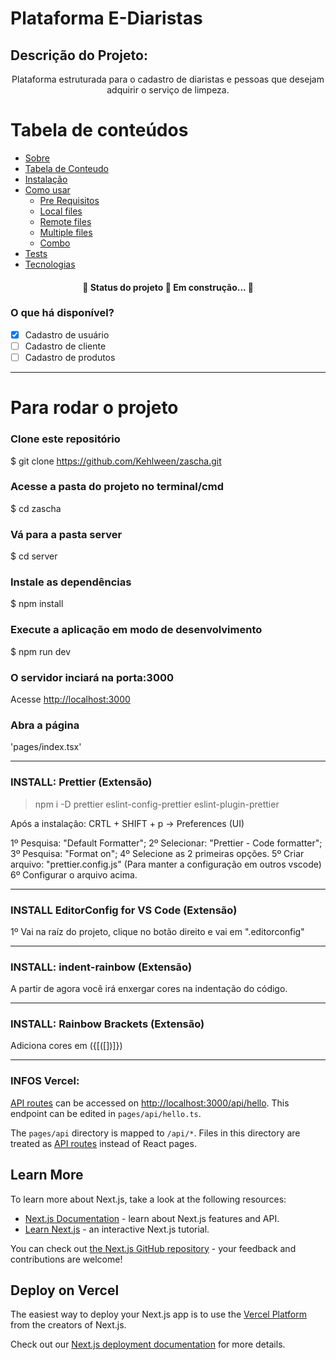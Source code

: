 # Plataforma E-Diaristas

## Descrição do Projeto:

<p align="center">Plataforma estruturada para o cadastro de diaristas e pessoas que desejam adquirir o serviço de limpeza.</p>

# Tabela de conteúdos

<!--ts-->

-   [Sobre](#Sobre)
-   [Tabela de Conteudo](#tabela-de-conteudo)
-   [Instalação](#instalacao)
-   [Como usar](#como-usar)
    -   [Pre Requisitos](#pre-requisitos)
    -   [Local files](#local-files)
    -   [Remote files](#remote-files)
    -   [Multiple files](#multiple-files)
    -   [Combo](#combo)
-   [Tests](#testes)
-   [Tecnologias](#tecnologias)
<!--te-->

<h4 align="center"> 
	🚧  Status do projeto 🚀 Em construção...  🚧
</h4>

### O que há disponível?

-   [x] Cadastro de usuário
-   [ ] Cadastro de cliente
-   [ ] Cadastro de produtos

---

# Para rodar o projeto

### Clone este repositório

$ git clone https://github.com/Kehlween/zascha.git

### Acesse a pasta do projeto no terminal/cmd

$ cd zascha

### Vá para a pasta server

$ cd server

### Instale as dependências

$ npm install

### Execute a aplicação em modo de desenvolvimento

$ npm run dev

### O servidor inciará na porta:3000

Acesse <http://localhost:3000>

### Abra a página

'pages/index.tsx'

---

### INSTALL: Prettier (Extensão)

> npm i -D prettier eslint-config-prettier eslint-plugin-prettier

Após a instalação: CRTL + SHIFT + p -> Preferences (UI)

1º Pesquisa: "Default Formatter";
2º Selecionar: "Prettier - Code formatter";
3º Pesquisa: "Format on";
4º Selecione as 2 primeiras opções.
5º Criar arquivo: "prettier.config.js" (Para manter a configuração em outros vscode)
6º Configurar o arquivo acima.

---

### INSTALL EditorConfig for VS Code (Extensão)

1º Vai na raíz do projeto, clique no botão direito e vai em ".editorconfig"

---

### INSTALL: indent-rainbow (Extensão)

A partir de agora você irá enxergar cores na indentação do código.

---

### INSTALL: Rainbow Brackets (Extensão)

Adiciona cores em ({[([])]})

---

### INFOS Vercel:

[API routes](https://nextjs.org/docs/api-routes/introduction) can be accessed on [http://localhost:3000/api/hello](http://localhost:3000/api/hello). This endpoint can be edited in `pages/api/hello.ts`.

The `pages/api` directory is mapped to `/api/*`. Files in this directory are treated as [API routes](https://nextjs.org/docs/api-routes/introduction) instead of React pages.

## Learn More

To learn more about Next.js, take a look at the following resources:

-   [Next.js Documentation](https://nextjs.org/docs) - learn about Next.js features and API.
-   [Learn Next.js](https://nextjs.org/learn) - an interactive Next.js tutorial.

You can check out [the Next.js GitHub repository](https://github.com/vercel/next.js/) - your feedback and contributions are welcome!

## Deploy on Vercel

The easiest way to deploy your Next.js app is to use the [Vercel Platform](https://vercel.com/new?utm_medium=default-template&filter=next.js&utm_source=create-next-app&utm_campaign=create-next-app-readme) from the creators of Next.js.

Check out our [Next.js deployment documentation](https://nextjs.org/docs/deployment) for more details.
